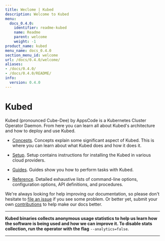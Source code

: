 ```yaml
---
title: Weclome | Kubed
description: Welcome to Kubed
menu:
  docs_0.4.0:
    identifier: readme-kubed
    name: Readme
    parent: welcome
    weight: -1
product_name: kubed
menu_name: docs_0.4.0
section_menu_id: welcome
url: /docs/0.4.0/welcome/
aliases:
- /docs/0.4.0/
- /docs/0.4.0/README/
info:
  version: 0.4.0
---
```


# Kubed
Kubed (pronounced Cube-Dee) by AppsCode is a Kubernetes Cluster Operator Daemon. From here you can learn all about Kubed's architecture and how to deploy and use Kubed.

- [Concepts](/docs/0.4.0/concepts/). Concepts explain some significant aspect of Kubed. This is where you can learn about what Kubed does and how it does it.

- [Setup](/docs/0.4.0/setup/). Setup contains instructions for installing
  the Kubed in various cloud providers.

- [Guides](/docs/0.4.0/guides/). Guides show you how to perform tasks with Kubed.

- [Reference](/docs/0.4.0/reference/). Detailed exhaustive lists of
command-line options, configuration options, API definitions, and procedures.

We're always looking for help improving our documentation, so please don't hesitate to [file an issue](https://github.com/appscode/kubed/issues/new) if you see some problem. Or better yet, submit your own [contributions](/docs/0.4.0/CONTRIBUTING) to help
make our docs better.

---

**Kubed binaries collects anonymous usage statistics to help us learn how the software is being used and how we can improve it. To disable stats collection, run the operator with the flag** `--analytics=false`.

---
